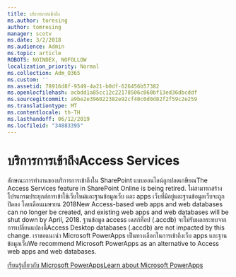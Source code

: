 ```yaml
---
title: บริการการเข้าถึง
ms.author: toresing
author: tomresing
manager: scotv
ms.date: 3/2/2018
ms.audience: Admin
ms.topic: article
ROBOTS: NOINDEX, NOFOLLOW
localization_priority: Normal
ms.collection: Adm_O365
ms.custom: ''
ms.assetid: 78916d8f-9549-4a21-b0df-626456b57382
ms.openlocfilehash: acbdd1a85cc12c22178506c060bf13ed36dbcddf
ms.sourcegitcommit: a9be2e396022382e92cf40c0d0d82f2f59c2e259
ms.translationtype: MT
ms.contentlocale: th-TH
ms.lasthandoff: 06/12/2019
ms.locfileid: "34883395"
---
```

# <a name="access-services"></a><span data-ttu-id="9fbf4-102">บริการการเข้าถึง</span><span class="sxs-lookup"><span data-stu-id="9fbf4-102">Access Services</span></span>

<span data-ttu-id="9fbf4-103">ลักษณะการทำงานของบริการการเข้าถึงใน SharePoint แบบออนไลน์ถูกปลดเกษียณ</span><span class="sxs-lookup"><span data-stu-id="9fbf4-103">The Access Services feature in SharePoint Online is being retired.</span></span> <span data-ttu-id="9fbf4-104">ไม่สามารถสร้างโปรแกรมประยุกต์การเข้าใช้เว็บใหม่และฐานข้อมูลเว็บ และ apps เว็บที่มีอยู่และฐานข้อมูลเว็บจะถูกปิดลง โดยเดือนเมษายน 2018</span><span class="sxs-lookup"><span data-stu-id="9fbf4-104">New Access-based web apps and web databases can no longer be created, and existing web apps and web databases will be shut down by April, 2018.</span></span> <span data-ttu-id="9fbf4-105">ฐานข้อมูล access เดสก์ท็อป (.accdb) จะไม่รับผลกระทบจากการเปลี่ยนแปลงนี้</span><span class="sxs-lookup"><span data-stu-id="9fbf4-105">Access Desktop databases (.accdb) are not impacted by this change.</span></span> <span data-ttu-id="9fbf4-106">เราขอแนะนำ Microsoft PowerApps เป็นทางเลือกในการเข้าถึงเว็บ apps และฐานข้อมูลเว็บ</span><span class="sxs-lookup"><span data-stu-id="9fbf4-106">We recommend Microsoft PowerApps as an alternative to Access web apps and web databases.</span></span> 
  
[<span data-ttu-id="9fbf4-107">เรียนรู้เกี่ยวกับ Microsoft PowerApps</span><span class="sxs-lookup"><span data-stu-id="9fbf4-107">Learn about Microsoft PowerApps</span></span>](https://powerapps.microsoft.com/)
  